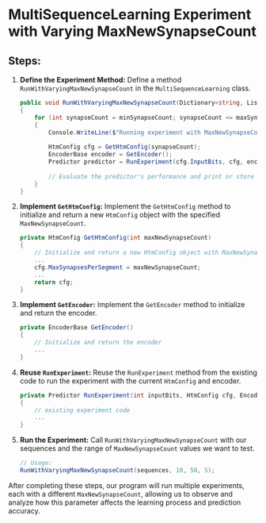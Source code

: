 ﻿# MultiSequenceLearning Experiment with Varying MaxNewSynapseCount

## Steps:

1. **Define the Experiment Method:**
   Define a method `RunWithVaryingMaxNewSynapseCount` in the `MultiSequenceLearning` class.
   
   ```csharp
   public void RunWithVaryingMaxNewSynapseCount(Dictionary<string, List<double>> sequences, int minSynapseCount, int maxSynapseCount, int step)
   {
       for (int synapseCount = minSynapseCount; synapseCount <= maxSynapseCount; synapseCount += step)
       {
           Console.WriteLine($"Running experiment with MaxNewSynapseCount: {synapseCount}");
           
           HtmConfig cfg = GetHtmConfig(synapseCount);
           EncoderBase encoder = GetEncoder();
           Predictor predictor = RunExperiment(cfg.InputBits, cfg, encoder, sequences);
           
           // Evaluate the predictor's performance and print or store the results.
       }
   }
   ```
   
2. **Implement `GetHtmConfig`:**
   Implement the `GetHtmConfig` method to initialize and return a new `HtmConfig` object with the specified `MaxNewSynapseCount`.

   ```csharp
   private HtmConfig GetHtmConfig(int maxNewSynapseCount)
   {
       // Initialize and return a new HtmConfig object with MaxNewSynapseCount
       ...
       cfg.MaxSynapsesPerSegment = maxNewSynapseCount;
       ...
       return cfg;
   }
   ```

3. **Implement `GetEncoder`:**
   Implement the `GetEncoder` method to initialize and return the encoder.

   ```csharp
   private EncoderBase GetEncoder()
   {
       // Initialize and return the encoder
       ...
   }
   ```

4. **Reuse `RunExperiment`:**
   Reuse the `RunExperiment` method from the existing code to run the experiment with the current `HtmConfig` and encoder.

   ```csharp
   private Predictor RunExperiment(int inputBits, HtmConfig cfg, EncoderBase encoder, Dictionary<string, List<double>> sequences)
   {
       // existing experiment code
       ...
   }
   ```

5. **Run the Experiment:**
   Call `RunWithVaryingMaxNewSynapseCount` with our sequences and the range of `MaxNewSynapseCount` values we want to test.

   ```csharp
   // Usage:
   RunWithVaryingMaxNewSynapseCount(sequences, 10, 50, 5);
   ```

After completing these steps, our program will run multiple experiments, each with a different `MaxNewSynapseCount`, allowing us to observe and analyze how this parameter affects the learning process and prediction accuracy.
```

